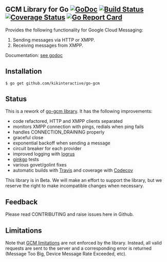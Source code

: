 GCM Library for Go [![GoDoc][godoc image]][godoc] [![Build Status][travis image]][travis] [![Coverage Status][codecov image]][codecov] [![Go Report Card][goreportcard image]][goreportcard]
--

Provides the following functionality for Google Cloud Messaging:

1. Sending messages via HTTP or XMPP.
2. Receiving messages from XMPP.

Documentation: [see godoc][godoc]

## Installation

    $ go get github.com/kikinteractive/go-gcm

## Status

This is a rework of [go-gcm library](https://github.com/google/go-gcm). It has the following improvements:
* code refactored, HTTP and XMPP clients separated
* monitors XMPP connection with pings, redials when ping fails
* handles CONNECTION_DRAINING properly
* graceful close
* exponential backoff when sending a message
* circuit breaker for each provider
* improved logging with [logrus](https://github.com/Sirupsen/logrus)
* [ginkgo](https://onsi.github.io/ginkgo/) tests
* various govet/golint fixes
* automatic builds with [Travis][travis] and coverage with [Codecov][codecov] 

This library is in Beta. We will make an effort to support the library, but we reserve the right to make incompatible changes when necessary.

## Feedback

Please read CONTRIBUTING and raise issues here in Github.

## Limitations

Note that [GCM limitations][gcm limitations] are not enforced by the library. Instead, all valid requests are sent to the server and a corresponding error is returned (Message Too Big, Device Message Rate Exceeded, etc).

[godoc]: https://godoc.org/github.com/kikinteractive/go-gcm
[godoc image]: https://godoc.org/github.com/kikinteractive/go-gcm?status.svg

[travis image]: https://travis-ci.org/kikinteractive/go-gcm.svg
[travis]: https://travis-ci.org/kikinteractive/go-gcm

[codecov image]: https://codecov.io/gh/kikinteractive/go-gcm/branch/master/graph/badge.svg
[codecov]: https://codecov.io/gh/kikinteractive/go-gcm

[tag shield image]: https://img.shields.io/github/tag/kikinteractive/go-gcm.svg?maxAge=2592000

[goreportcard]: https://goreportcard.com/report/github.com/kikinteractive/go-gcm
[goreportcard image]: https://goreportcard.com/badge/github.com/kikinteractive/go-gcm

[gcm limitations]: https://gist.github.com/mnemonicflow/d08af1c1ea2f54f8667f
